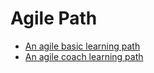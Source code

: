 # Agile Path
* [An agile basic learning path](agile-study-path.md)
* [An agile coach learning path](agile-coach-study-path.md)
